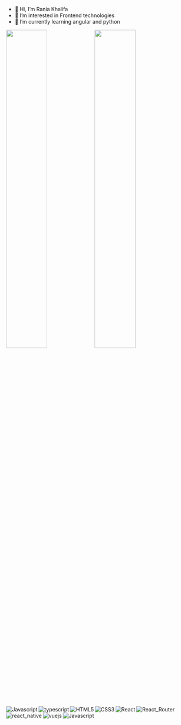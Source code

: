 - 👋 Hi, I’m Rania Khalifa
- 👀 I’m interested in Frontend technologies
- 🌱 I’m currently learning angular and python
<img align="left" width="47%" src="https://github-readme-stats.vercel.app/api?username=Rania-kh&show_icons=true&theme=radical"/>
<img align="left" width="47%"  src="https://github-readme-stats.vercel.app/api/top-langs/?username=Rania-kh&layout=compact" />
<img alt="Javascript" align="left" src="https://img.shields.io/badge/javascript-%23323330.svg?style=for-the-badge&logo=javascript&logoColor=%23F7DF1E" />
<img alt="typescript" align="left" src="https://img.shields.io/badge/typescript-%23007ACC.svg?style=for-the-badge&logo=typescript&logoColor=white" />
<img alt="HTML5"  align="left" src="https://img.shields.io/badge/html5-%23E34F26.svg?style=for-the-badge&logo=html5&logoColor=white" />
<img alt="CSS3"  align="left" src="https://img.shields.io/badge/css3-%231572B6.svg?style=for-the-badge&logo=css3&logoColor=white" />
<img alt="React" align="left" src="https://img.shields.io/badge/react-%2320232a.svg?style=for-the-badge&logo=react&logoColor=%2361DAFB" />
<img alt="React_Router" align="left" src="https://img.shields.io/badge/React_Router-CA4245?style=for-the-badge&logo=react-router&logoColor=white" />
<img alt="react_native" align="left" src="https://img.shields.io/badge/react_native-%2320232a.svg?style=for-the-badge&logo=react&logoColor=%2361DAFB" />
<img alt="vuejs"  align="left" src="https://img.shields.io/badge/vuejs-%2335495e.svg?style=for-the-badge&logo=vuedotjs&logoColor=%234FC08D" />
<img alt="Javascript"  src="" />
